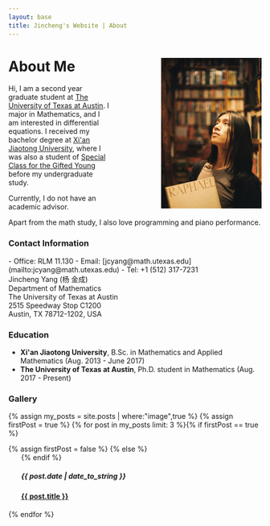 ```yaml
---
layout: base
title: Jincheng's Website | About
---
```


<div class="transparent">
<div class="container" markdown="1">

<img src="/users/jcyang/assets/images/photo5.jpg" style="float:right; width:200px; max-width:100%; padding-left: 100px">

# About Me

Hi, I am a second year graduate student at [The University of Texas at Austin](https://www.utexas.edu). I major in Mathematics, and I am interested in differential equations. I received my bachelor degree at [Xi'an Jiaotong University](http://www.xjtu.edu.cn), where I was also a student of [Special Class for the Gifted Young](http://www.xajdsnb.com) before my undergraduate study. 

Currently, I do not have an academic advisor. 

Apart from the math study, I also love programming and piano performance.

</div>
</div>

<div class="eggshell">
<div class="container" markdown="1">

### Contact Information

<div style="float:right">
<div style="display:inline" markdown="1">
- Office: RLM 11.130
- Email: [jcyang@math.utexas.edu](mailto:jcyang@math.utexas.edu)
- Tel: +1 (512) 317-7231
</div>
</div>

<div>
<p style="margin:0px; padding:0px">
Jincheng Yang (杨 金成)
</p>
<p style="margin:0px; padding:0px">
Department of Mathematics
</p>
<p style="margin:0px; padding:0px">
The University of Texas at Austin
</p>
<p style="margin:0px; padding:0px">
2515 Speedway Stop C1200
</p>
<p style="margin-top:0px; padding:0px">
Austin, TX 78712-1202, USA
</p>
</div>

</div>
</div>

<div class="aliceblue">
<div class="container" markdown="1">

### Education

- **Xi'an Jiaotong University**, B.Sc. in Mathematics and Applied Mathematics (Aug. 2013 - June 2017)
- **The University of Texas at Austin**, Ph.D. student in Mathematics (Aug. 2017 - Present)

</div>
</div>


<div class="gallery">
<div class="container">

<h3>Gallery</h3>

{% assign my_posts = site.posts | where:"image",true %}
{% assign firstPost = true %}
{% for post in my_posts limit: 3 %}{% if firstPost == true %}
<div class="thumb">
	{% assign firstPost = false %}
{% else %}<div class="thumb" style="margin-left:5%">
{% endif %}
<a href="{{ post.url }}" title="{{ post.title }}">
<div class="thumbpic" style="background-image:url('/users/jcyang/assets/images/thumbnails/{{ post.thumb }}')"></div>
</a>
<h5>{{ post.date | date_to_string }}</h5>
<a href="{{ post.url }}" title="{{ post.title }}">
	<h4>{{ post.title }}</h4>
</a>
</div>{% endfor %}

</div>
</div>

